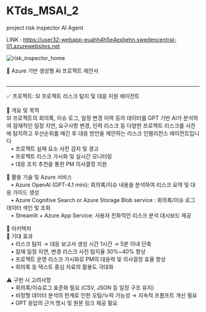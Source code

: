 # KTds_MSAI_2
project risk inspector AI Agent

LINK : https://user32-webapp-euahh4h5e4exbehn.swedencentral-01.azurewebsites.net


![risk_inspector_home](https://github.com/user-attachments/assets/9da47d08-e7f2-45c4-989b-b45f75abbef1)

📘 Azure 기반 생성형 AI 프로젝트 제안서<br><br>
________________________________________
✅ 프로젝트: SI 프로젝트 리스크 탐지 및 대응 지원 에이전트<br><br>
📌 개요 및 목적<br>
SI 프로젝트의 회의록, 이슈 로그, 일정 변경 이력 등의 데이터를 GPT 기반 AI가 분석하여 잠재적인 일정 지연, 요구사항 변경, 인력 리스크 등 다양한 프로젝트 리스크를 사전에 탐지하고 우선순위를 매긴 후 대응 방안을 제안하는 리스크 인텔리전스 에이전트입니다<br>
  &nbsp;&nbsp;&nbsp;•	프로젝트 실패 요소 사전 감지 및 경고<br>
  &nbsp;&nbsp;&nbsp;•	프로젝트 리스크 가시화 및 실시간 모니터링<br>
  &nbsp;&nbsp;&nbsp;•	대응 조치 추천을 통한 PM 의사결정 지원<br>

🔧 활용 기술 및 Azure 서비스<br>
  &nbsp;&nbsp;&nbsp;•	Azure OpenAI (GPT-4.1 mini): 회의록/이슈 내용을 분석하여 리스크 요약 및 대응 가이드 생성<br>
  &nbsp;&nbsp;&nbsp;•	Azure Cognitive Search or Azure Storage Blob service : 회의록/이슈 로그 데이터 색인 및 조회<br>
  &nbsp;&nbsp;&nbsp;•	Streamlit + Azure App Service: 사용자 친화적인 리스크 분석 대시보드 제공<br>
  
🧩 아키텍처<br>
🎯 기대 효과<br>
  &nbsp;&nbsp;&nbsp;•	리스크 탐지 → 대응 보고서 생성 시간 1시간 → 5분 이내 단축<br>
  &nbsp;&nbsp;&nbsp;•	잠재 일정 지연, 변경 리스크 사전 탐지율 30%~40% 향상<br>
  &nbsp;&nbsp;&nbsp;•	프로젝트 운영 리스크 가시화로 PM의 대응력 및 의사결정 효율 향상<br>
  &nbsp;&nbsp;&nbsp;•	회의록 등 텍스트 중심 자료의 활용도 극대화<br>
  
⚠️ 구현 시 고려사항<br>
  &nbsp;&nbsp;&nbsp;•	회의록/이슈로그 표준화 필요 (CSV, JSON 등 일정 구조 유지)<br>
  &nbsp;&nbsp;&nbsp;•	비정형 데이터 분석의 한계로 인한 오탐/누락 가능성 → 지속적 프롬프트 개선 필요<br>
  &nbsp;&nbsp;&nbsp;•	GPT 응답의 근거 명시 및 원문 링크 제공 필요
